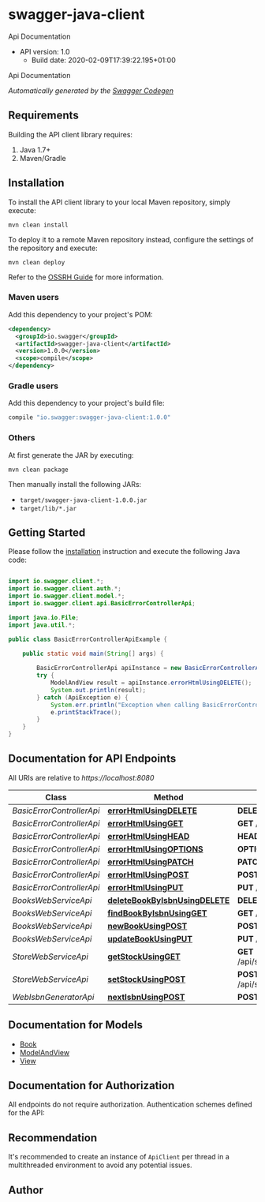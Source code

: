 # swagger-java-client

Api Documentation
- API version: 1.0
  - Build date: 2020-02-09T17:39:22.195+01:00

Api Documentation


*Automatically generated by the [Swagger Codegen](https://github.com/swagger-api/swagger-codegen)*


## Requirements

Building the API client library requires:
1. Java 1.7+
2. Maven/Gradle

## Installation

To install the API client library to your local Maven repository, simply execute:

```shell
mvn clean install
```

To deploy it to a remote Maven repository instead, configure the settings of the repository and execute:

```shell
mvn clean deploy
```

Refer to the [OSSRH Guide](http://central.sonatype.org/pages/ossrh-guide.html) for more information.

### Maven users

Add this dependency to your project's POM:

```xml
<dependency>
  <groupId>io.swagger</groupId>
  <artifactId>swagger-java-client</artifactId>
  <version>1.0.0</version>
  <scope>compile</scope>
</dependency>
```

### Gradle users

Add this dependency to your project's build file:

```groovy
compile "io.swagger:swagger-java-client:1.0.0"
```

### Others

At first generate the JAR by executing:

```shell
mvn clean package
```

Then manually install the following JARs:

* `target/swagger-java-client-1.0.0.jar`
* `target/lib/*.jar`

## Getting Started

Please follow the [installation](#installation) instruction and execute the following Java code:

```java

import io.swagger.client.*;
import io.swagger.client.auth.*;
import io.swagger.client.model.*;
import io.swagger.client.api.BasicErrorControllerApi;

import java.io.File;
import java.util.*;

public class BasicErrorControllerApiExample {

    public static void main(String[] args) {
        
        BasicErrorControllerApi apiInstance = new BasicErrorControllerApi();
        try {
            ModelAndView result = apiInstance.errorHtmlUsingDELETE();
            System.out.println(result);
        } catch (ApiException e) {
            System.err.println("Exception when calling BasicErrorControllerApi#errorHtmlUsingDELETE");
            e.printStackTrace();
        }
    }
}

```

## Documentation for API Endpoints

All URIs are relative to *https://localhost:8080*

Class | Method | HTTP request | Description
------------ | ------------- | ------------- | -------------
*BasicErrorControllerApi* | [**errorHtmlUsingDELETE**](docs/BasicErrorControllerApi.md#errorHtmlUsingDELETE) | **DELETE** /error | errorHtml
*BasicErrorControllerApi* | [**errorHtmlUsingGET**](docs/BasicErrorControllerApi.md#errorHtmlUsingGET) | **GET** /error | errorHtml
*BasicErrorControllerApi* | [**errorHtmlUsingHEAD**](docs/BasicErrorControllerApi.md#errorHtmlUsingHEAD) | **HEAD** /error | errorHtml
*BasicErrorControllerApi* | [**errorHtmlUsingOPTIONS**](docs/BasicErrorControllerApi.md#errorHtmlUsingOPTIONS) | **OPTIONS** /error | errorHtml
*BasicErrorControllerApi* | [**errorHtmlUsingPATCH**](docs/BasicErrorControllerApi.md#errorHtmlUsingPATCH) | **PATCH** /error | errorHtml
*BasicErrorControllerApi* | [**errorHtmlUsingPOST**](docs/BasicErrorControllerApi.md#errorHtmlUsingPOST) | **POST** /error | errorHtml
*BasicErrorControllerApi* | [**errorHtmlUsingPUT**](docs/BasicErrorControllerApi.md#errorHtmlUsingPUT) | **PUT** /error | errorHtml
*BooksWebServiceApi* | [**deleteBookByIsbnUsingDELETE**](docs/BooksWebServiceApi.md#deleteBookByIsbnUsingDELETE) | **DELETE** /api/books/{isbn} | deleteBookByIsbn
*BooksWebServiceApi* | [**findBookByIsbnUsingGET**](docs/BooksWebServiceApi.md#findBookByIsbnUsingGET) | **GET** /api/books/{isbn} | findBookByIsbn
*BooksWebServiceApi* | [**newBookUsingPOST**](docs/BooksWebServiceApi.md#newBookUsingPOST) | **POST** /api/books/{title} | newBook
*BooksWebServiceApi* | [**updateBookUsingPUT**](docs/BooksWebServiceApi.md#updateBookUsingPUT) | **PUT** /api/books/{isbn} | updateBook
*StoreWebServiceApi* | [**getStockUsingGET**](docs/StoreWebServiceApi.md#getStockUsingGET) | **GET** /api/store/{category}/{item} | getStock
*StoreWebServiceApi* | [**setStockUsingPOST**](docs/StoreWebServiceApi.md#setStockUsingPOST) | **POST** /api/store/{category}/{item} | setStock
*WebIsbnGeneratorApi* | [**nextIsbnUsingPOST**](docs/WebIsbnGeneratorApi.md#nextIsbnUsingPOST) | **POST** /api/isbn | nextIsbn


## Documentation for Models

 - [Book](docs/Book.md)
 - [ModelAndView](docs/ModelAndView.md)
 - [View](docs/View.md)


## Documentation for Authorization

All endpoints do not require authorization.
Authentication schemes defined for the API:

## Recommendation

It's recommended to create an instance of `ApiClient` per thread in a multithreaded environment to avoid any potential issues.

## Author



